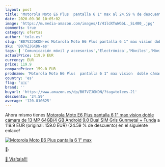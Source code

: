 ```yaml
---
layout: post
title: 'Motorola Moto E6 Plus  pantalla 6 1" max al 24.59 % de descuento'
date: 2020-09-30 10:05:02
image: 'https://m.media-amazon.com/images/I/41ldXTuWGbL._SL400_.jpg'
comments: true
category: ofertas
author: 'tole.es'
slug: 'B07VZJGKDN-es Motorola Moto E6 Plus pantalla 6 1" max vision doble...'
sku: 'B07VZJGKDN-es'
tags: [ 'Comunicación móvil y accesorios','Electrónica','Móviles','Móviles y smartphones libres','Smartwatches','Tecnología para vestir','android', ]
actualPrice: 119.9 EUR
currency: EUR
price: 119.9
comparePrice: 159.0 EUR
prodname: 'Motorola Moto E6 Plus  pantalla 6 1" max vision  doble cámara de 13 MP  64GB/4 GB  Android 9.0  Dual SIM  Gris Gunmetal + Funda'
country: 'es'
flag: '🇪🇸'
brand: ''
buyurl: 'https://www.amazon.es/dp/B07VZJGKDN/?tag=tolees-21'
descuento: '24.59'
average: '120.810625'
---
```


Ahora mismo tienes [Motorola Moto E6 Plus  pantalla 6 1" max vision  doble cámara de 13 MP  64GB/4 GB  Android 9.0  Dual SIM  Gris Gunmetal + Funda](https://www.amazon.es/dp/B07VZJGKDN/?tag=tolees-21) a 119.9 EUR (original: 159.0 EUR) (24.59 %  de descuento) en el siguiente enlace!

[![Motorola Moto E6 Plus  pantalla 6 1" max](https://m.media-amazon.com/images/I/41ldXTuWGbL._SL400_.jpg)](https://www.amazon.es/dp/B07VZJGKDN/?tag=tolees-21)

🔎:


[🛒 Visítala!!!](https://www.amazon.es/dp/B07VZJGKDN/?tag=tolees-21)
